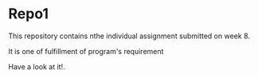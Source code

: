 # Repo1
This repository contains nthe individual assignment submitted on week 8.

It is one of fulfillment of program's requirement

Have a look at it!.
